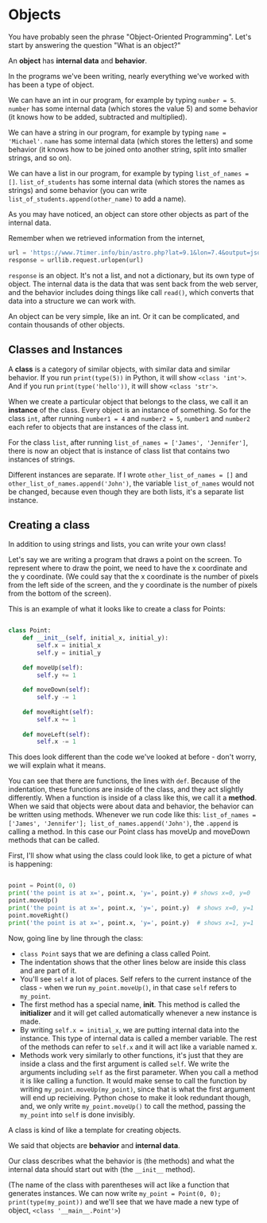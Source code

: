 
# Objects

You have probably seen the phrase "Object-Oriented Programming". Let's start by answering the question "What is an object?"

An **object** has **internal data** and **behavior**.

In the programs we've been writing, nearly everything we've worked with has been a type of object.

We can have an int in our program, for example by typing `number = 5`. `number` has some internal data (which stores the value 5) and some behavior (it knows how to be added, subtracted and multiplied).

We can have a string in our program, for example by typing `name = 'Michael'`. `name` has some internal data (which stores the letters) and some behavior (it knows how to be joined onto another string, split into smaller strings, and so on).

We can have a list in our program, for example by typing `list_of_names = []`. `list_of_students` has some internal data (which stores the names as strings) and some behavior (you can write `list_of_students.append(other_name)` to add a name).

As you may have noticed, an object can store other objects as part of the internal data.

Remember when we retrieved information from the internet,

```python
url = 'https://www.7timer.info/bin/astro.php?lat=9.1&lon=7.4&output=json'
response = urllib.request.urlopen(url)
```

`response` is an object. It's not a list, and not a dictionary, but its own type of object. The internal data is the data that was sent back from the web server, and the behavior includes doing things like call `read()`, which converts that data into a structure we can work with.

An object can be very simple, like an int. Or it can be complicated, and contain thousands of other objects.

## Classes and Instances

A **class** is a category of similar objects, with similar data and similar behavior. If you run `print(type(5))` in Python, it will show `<class 'int'>`. And if you run `print(type('hello'))`, it will show `<class 'str'>`.

When we create a particular object that belongs to the class, we call it an **instance** of the class. Every object is an instance of something. So for the class `int`, after running `number1 = 4` and `number2 = 5`, `number1` and `number2` each refer to objects that are instances of the class int. 

For the class `list`, after running `list_of_names = ['James', 'Jennifer']`, there is now an object that is instance of class list that contains two instances of strings.

Different instances are separate. If I wrote `other_list_of_names = []` and `other_list_of_names.append('John')`, the variable `list_of_names` would not be changed, because even though they are both lists, it's a separate list instance.

## Creating a class

In addition to using strings and lists, you can write your own class! 

Let's say we are writing a program that draws a point on the screen. To represent where to draw the point, we need to have the x coordinate and the y coordinate. (We could say that the x coordinate is the number of pixels from the left side of the screen, and the y coordinate is the number of pixels from the bottom of the screen).

This is an example of what it looks like to create a class for Points:

```python

class Point:
    def __init__(self, initial_x, initial_y):
        self.x = initial_x
        self.y = initial_y
    
    def moveUp(self):
        self.y += 1
        
    def moveDown(self):
        self.y -= 1
        
    def moveRight(self):
        self.x += 1
        
    def moveLeft(self):
        self.x -= 1
```

This does look different than the code we've looked at before - don't worry, we will explain what it means.

You can see that there are functions, the lines with `def`. Because of the indentation, these functions are inside of the class, and they act slightly differently. When a function is inside of a class like this, we call it a **method**. When we said that objects were about data and behavior, the behavior can be written using methods. Whenever we run code like this: `list_of_names = ['James', 'Jennifer']; list_of_names.append('John')`, the `.append` is calling a method. In this case our Point class has moveUp and moveDown methods that can be called.

First, I'll show what using the class could look like, to get a picture of what is happening:

```python

point = Point(0, 0)
print('the point is at x=', point.x, 'y=', point.y) # shows x=0, y=0
point.moveUp()
print('the point is at x=', point.x, 'y=', point.y)  # shows x=0, y=1
point.moveRight()
print('the point is at x=', point.x, 'y=', point.y)  # shows x=1, y=1

```

Now, going line by line through the class:

<!--Make this an embedded slide deck for better engagement. Can highlight the line we're talking about.-->

* `class Point` says that we are defining a class called Point.
* The indentation shows that the other lines below are inside this class and are part of it.
* You'll see `self` a lot of places. Self refers to the current instance of the class - when we run `my_point.moveUp()`, in that case `self` refers to `my_point`.
* The first method has a special name, __init__. This method is called the **initializer** and it will get called automatically whenever a new instance is made.
* By writing `self.x = initial_x`, we are putting internal data into the instance. This type of internal data is called a member variable. The rest of the methods can refer to `self.x` and it will act like a variable named x.
* Methods work very similarly to other functions, it's just that they are inside a class and the first argument is called `self`. We write the arguments including `self` as the first parameter. When you call a method it is like calling a function. It would make sense to call the function by writing `my_point.moveUp(my_point)`, since that is what the first argument will end up recieiving. Python chose to make it look redundant though, and, we only write `my_point.moveUp()` to call the method, passing the `my_point` into `self` is done invisibly.


A class is kind of like a template for creating objects.

We said that objects are **behavior** and **internal data**.

Our class describes what the behavior is (the methods) and what the internal data should start out with (the `__init__` method). 

(The name of the class with parentheses will act like a function that generates instances. We can now write `my_point = Point(0, 0); print(type(my_point))` and we'll see that we have made a new type of object, `<class '__main__.Point'>`)




